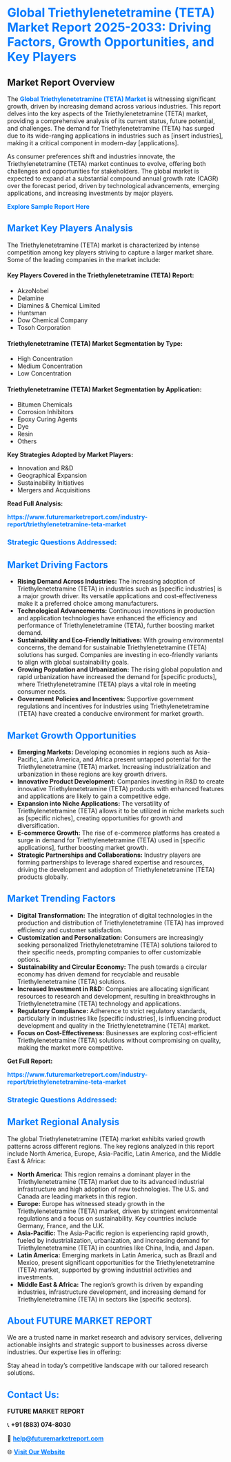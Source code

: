 <h1 style="color: #007BFF;">Global Triethylenetetramine (TETA) Market Report 2025-2033: Driving Factors, Growth Opportunities, and Key Players</h1>

<section id="overview">
<h2>Market Report Overview</h2>
<p>The <a href="https://www.futuremarketreport.com/industry-report/triethylenetetramine-teta-market" style="color: #007BFF; text-decoration: none;"><strong>Global Triethylenetetramine (TETA) Market</strong></a> is witnessing significant growth, driven by increasing demand across various industries. This report delves into the key aspects of the Triethylenetetramine (TETA) market, providing a comprehensive analysis of its current status, future potential, and challenges. The demand for Triethylenetetramine (TETA) has surged due to its wide-ranging applications in industries such as [insert industries], making it a critical component in modern-day [applications].</p>
<p>As consumer preferences shift and industries innovate, the Triethylenetetramine (TETA) market continues to evolve, offering both challenges and opportunities for stakeholders. The global market is expected to expand at a substantial compound annual growth rate (CAGR) over the forecast period, driven by technological advancements, emerging applications, and increasing investments by major players.</p>
</section>

<section id="overview">
<p><a href="https://www.futuremarketreport.com/request-sample/reportId=90504" style="color: #007BFF; text-decoration: none;"><strong>Explore Sample Report Here</strong></a></p>
</section>

<section id="key-players">
<h2 style="color: #007BFF;">Market Key Players Analysis</h2>
<p>The Triethylenetetramine (TETA) market is characterized by intense competition among key players striving to capture a larger market share. Some of the leading companies in the market include:</p>
<h4>Key Players Covered in the Triethylenetetramine (TETA) Report:</h4>
<ul><li>AkzoNobel</li><li>Delamine</li><li>Diamines &amp; Chemical Limited</li><li>Huntsman</li><li>Dow Chemical Company</li><li>Tosoh Corporation</li></ul>
<h4>Triethylenetetramine (TETA) Market Segmentation by Type:</h4>
<ul><li>High Concentration</li><li>Medium Concentration</li><li>Low Concentration</li></ul>

<h4>Triethylenetetramine (TETA) Market Segmentation by Application:</h4>
<ul><li>Bitumen Chemicals</li><li>Corrosion Inhibitors</li><li>Epoxy Curing Agents</li><li>Dye</li><li>Resin</li><li>Others</li></ul>
<p><strong>Key Strategies Adopted by Market Players:</strong></p>
<ul>
<li>Innovation and R&D</li>
<li>Geographical Expansion</li>
<li>Sustainability Initiatives</li>
<li>Mergers and Acquisitions</li>
</ul>
</section>

<section>
<p><strong>Read Full Analysis: </strong></p><a href="https://www.futuremarketreport.com/industry-report/triethylenetetramine-teta-market" style="color: #007BFF; text-decoration: none;"><strong>https://www.futuremarketreport.com/industry-report/triethylenetetramine-teta-market</strong></a>
<h3 style="color: #007BFF;">Strategic Questions Addressed:</h3>
</section>

<section id="driving-factors">
<h2 style="color: #007BFF;">Market Driving Factors</h2>
<ul>
<li><strong>Rising Demand Across Industries:</strong> The increasing adoption of Triethylenetetramine (TETA) in industries such as [specific industries] is a major growth driver. Its versatile applications and cost-effectiveness make it a preferred choice among manufacturers.</li>
<li><strong>Technological Advancements:</strong> Continuous innovations in production and application technologies have enhanced the efficiency and performance of Triethylenetetramine (TETA), further boosting market demand.</li>
<li><strong>Sustainability and Eco-Friendly Initiatives:</strong> With growing environmental concerns, the demand for sustainable Triethylenetetramine (TETA) solutions has surged. Companies are investing in eco-friendly variants to align with global sustainability goals.</li>
<li><strong>Growing Population and Urbanization:</strong> The rising global population and rapid urbanization have increased the demand for [specific products], where Triethylenetetramine (TETA) plays a vital role in meeting consumer needs.</li>
<li><strong>Government Policies and Incentives:</strong> Supportive government regulations and incentives for industries using Triethylenetetramine (TETA) have created a conducive environment for market growth.</li>
</ul>
</section>

<section id="growth-opportunities">
<h2 style="color: #007BFF;">Market Growth Opportunities</h2>
<ul>
<li><strong>Emerging Markets:</strong> Developing economies in regions such as Asia-Pacific, Latin America, and Africa present untapped potential for the Triethylenetetramine (TETA) market. Increasing industrialization and urbanization in these regions are key growth drivers.</li>
<li><strong>Innovative Product Development:</strong> Companies investing in R&D to create innovative Triethylenetetramine (TETA) products with enhanced features and applications are likely to gain a competitive edge.</li>
<li><strong>Expansion into Niche Applications:</strong> The versatility of Triethylenetetramine (TETA) allows it to be utilized in niche markets such as [specific niches], creating opportunities for growth and diversification.</li>
<li><strong>E-commerce Growth:</strong> The rise of e-commerce platforms has created a surge in demand for Triethylenetetramine (TETA) used in [specific applications], further boosting market growth.</li>
<li><strong>Strategic Partnerships and Collaborations:</strong> Industry players are forming partnerships to leverage shared expertise and resources, driving the development and adoption of Triethylenetetramine (TETA) products globally.</li>
</ul>
</section>

<section id="trending-factors">
<h2 style="color: #007BFF;">Market Trending Factors</h2>
<ul>
<li><strong>Digital Transformation:</strong> The integration of digital technologies in the production and distribution of Triethylenetetramine (TETA) has improved efficiency and customer satisfaction.</li>
<li><strong>Customization and Personalization:</strong> Consumers are increasingly seeking personalized Triethylenetetramine (TETA) solutions tailored to their specific needs, prompting companies to offer customizable options.</li>
<li><strong>Sustainability and Circular Economy:</strong> The push towards a circular economy has driven demand for recyclable and reusable Triethylenetetramine (TETA) solutions.</li>
<li><strong>Increased Investment in R&D:</strong> Companies are allocating significant resources to research and development, resulting in breakthroughs in Triethylenetetramine (TETA) technology and applications.</li>
<li><strong>Regulatory Compliance:</strong> Adherence to strict regulatory standards, particularly in industries like [specific industries], is influencing product development and quality in the Triethylenetetramine (TETA) market.</li>
<li><strong>Focus on Cost-Effectiveness:</strong> Businesses are exploring cost-efficient Triethylenetetramine (TETA) solutions without compromising on quality, making the market more competitive.</li>
</ul>
</section>

<section>
<p><strong>Get Full Report: </strong></p><a href="https://www.futuremarketreport.com/industry-report/triethylenetetramine-teta-market" style="color: #007BFF; text-decoration: none;"><strong>https://www.futuremarketreport.com/industry-report/triethylenetetramine-teta-market</strong></a>
<h3 style="color: #007BFF;">Strategic Questions Addressed:</h3>
</section>


<section id="regional-analysis">
<h2 style="color: #007BFF;">Market Regional Analysis</h2>
<p>The global Triethylenetetramine (TETA) market exhibits varied growth patterns across different regions. The key regions analyzed in this report include North America, Europe, Asia-Pacific, Latin America, and the Middle East & Africa:</p>
<ul>
<li><strong>North America:</strong> This region remains a dominant player in the Triethylenetetramine (TETA) market due to its advanced industrial infrastructure and high adoption of new technologies. The U.S. and Canada are leading markets in this region.</li>
<li><strong>Europe:</strong> Europe has witnessed steady growth in the Triethylenetetramine (TETA) market, driven by stringent environmental regulations and a focus on sustainability. Key countries include Germany, France, and the U.K.</li>
<li><strong>Asia-Pacific:</strong> The Asia-Pacific region is experiencing rapid growth, fueled by industrialization, urbanization, and increasing demand for Triethylenetetramine (TETA) in countries like China, India, and Japan.</li>
<li><strong>Latin America:</strong> Emerging markets in Latin America, such as Brazil and Mexico, present significant opportunities for the Triethylenetetramine (TETA) market, supported by growing industrial activities and investments.</li>
<li><strong>Middle East & Africa:</strong> The region’s growth is driven by expanding industries, infrastructure development, and increasing demand for Triethylenetetramine (TETA) in sectors like [specific sectors].</li>
</ul>
</section>

<footer>
<h2 style="color: #007BFF;">About FUTURE MARKET REPORT</h2>
<p>We are a trusted name in market research and advisory services, delivering actionable insights and strategic support to businesses across diverse industries. Our expertise lies in offering:</p>

<p>Stay ahead in today’s competitive landscape with our tailored research solutions.</p>

<h2 style="color: #007BFF;">Contact Us:</h2>
<p><strong>FUTURE MARKET REPORT</strong></p>
<p>📞 <strong>+91 (883) 074-8030</strong></p>
<p>📧 <strong><a href="mailto:help@futuremarketreport.com" style="color: #007BFF;">help@futuremarketreport.com</a></strong></p>
<p>🌐 <strong><a href="https://www.futuremarketreport.com/" style="color: #007BFF;">Visit Our Website</a></strong></p>
</footer>
